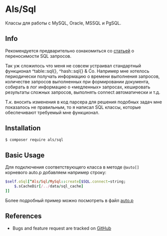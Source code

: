 # Als/Sql

Классы для работы с MySQL, Oracle, MSSQL и PgSQL.


## Info

Рекомендуется предварительно ознакомиться со [статьей](http://www.parser.ru/examples/sql/) о переносимости SQL запросов.

Так уж сложилось что меня не совсем устраивал стандартный функционал ^table::sql{}, ^hash::sql{} & Co. Например мне хотелось периодически получать информацию о времени выполнения запросов, количестве запросов выполненных при формировании документа, собирать в лог информацию о «медленных» запросах, кешировать результаты сложных запросов, выполнять connect автоматически и т.д.

Т.к. вносить изменения в код парсера для решения подобных задач мне показалось не правильным, то я написал SQL классы, которые обеспечивают требуемый мне функционал.


## Installation

```bash
$ composer require als/sql
```


## Basic Usage

Для подключения соответствующего класса в методе `@auto[]` корневого auto.p добавляем например строку:

```ruby
$self.oSql[^Als/Sql/MySql::create[$SQL.connect-string;
	$.sCacheDir[/../data/sql_cache]
]]
```

Более подробный пример можно посмотреть в файл [auto.p](doc/examples/auto.p)


## References

- Bugs and feature request are tracked on [GitHub](https://github.com/parser3/als.sql/issues)
